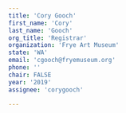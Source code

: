 ```yaml
---
title: 'Cory Gooch'
first_name: 'Cory'
last_name: 'Gooch'
org_title: 'Registrar'
organization: 'Frye Art Museum'
state: 'WA'
email: 'cgooch@fryemuseum.org'
phone: ''
chair: FALSE
year: '2019'
assignee: 'corygooch'

---
```

